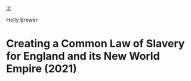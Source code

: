[🇿](zotero://select/library/items/BH82DBWP)

Holly Brewer
# Creating a Common Law of Slavery for England and its New World Empire (2021)


